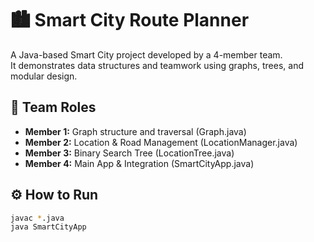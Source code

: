
# 🏙️ Smart City Route Planner

A Java-based Smart City project developed by a 4-member team.  
It demonstrates data structures and teamwork using graphs, trees, and modular design.

## 👥 Team Roles
- **Member 1:** Graph structure and traversal (Graph.java)
- **Member 2:** Location & Road Management (LocationManager.java)
- **Member 3:** Binary Search Tree (LocationTree.java)
- **Member 4:** Main App & Integration (SmartCityApp.java)

## ⚙️ How to Run
```bash
javac *.java
java SmartCityApp
